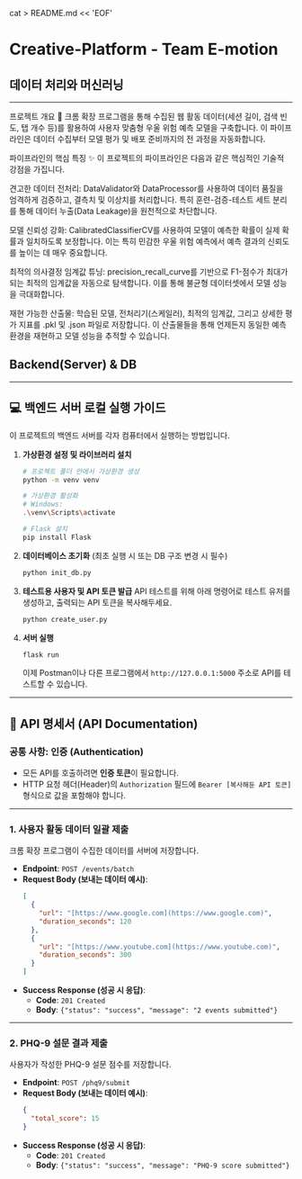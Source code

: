 cat > README.md << 'EOF'
# Creative-Platform - Team E-motion

## 데이터 처리와 머신러닝
---
프로젝트 개요 🎯
크롬 확장 프로그램을 통해 수집된 웹 활동 데이터(세션 길이, 검색 빈도, 탭 개수 등)를 활용하여 사용자 맞춤형 우울 위험 예측 모델을 구축합니다. 이 파이프라인은 데이터 수집부터 모델 평가 및 배포 준비까지의 전 과정을 자동화합니다.

파이프라인의 핵심 특징 ✨
이 프로젝트의 파이프라인은 다음과 같은 핵심적인 기술적 강점을 가집니다.

견고한 데이터 전처리: DataValidator와 DataProcessor를 사용하여 데이터 품질을 엄격하게 검증하고, 결측치 및 이상치를 처리합니다. 특히 훈련-검증-테스트 세트 분리를 통해 데이터 누출(Data Leakage)을 원천적으로 차단합니다.

모델 신뢰성 강화: CalibratedClassifierCV를 사용하여 모델이 예측한 확률이 실제 확률과 일치하도록 보정합니다. 이는 특히 민감한 우울 위험 예측에서 예측 결과의 신뢰도를 높이는 데 매우 중요합니다.

최적의 의사결정 임계값 튜닝: precision_recall_curve를 기반으로 F1-점수가 최대가 되는 최적의 임계값을 자동으로 탐색합니다. 이를 통해 불균형 데이터셋에서 모델 성능을 극대화합니다.

재현 가능한 산출물: 학습된 모델, 전처리기(스케일러), 최적의 임계값, 그리고 상세한 평가 지표를 .pkl 및 .json 파일로 저장합니다. 이 산출물들을 통해 언제든지 동일한 예측 환경을 재현하고 모델 성능을 추적할 수 있습니다.


## Backend(Server) & DB
---

## 💻 백엔드 서버 로컬 실행 가이드

이 프로젝트의 백엔드 서버를 각자 컴퓨터에서 실행하는 방법입니다.

1.  **가상환경 설정 및 라이브러리 설치**
    ```bash
    # 프로젝트 폴더 안에서 가상환경 생성
    python -m venv venv

    # 가상환경 활성화
    # Windows:
    .\venv\Scripts\activate
    
    # Flask 설치
    pip install Flask
    ```

2.  **데이터베이스 초기화**
    (최초 실행 시 또는 DB 구조 변경 시 필수)
    ```bash
    python init_db.py
    ```

3.  **테스트용 사용자 및 API 토큰 발급**
    API 테스트를 위해 아래 명령어로 테스트 유저를 생성하고, 출력되는 API 토큰을 복사해두세요.
    ```bash
    python create_user.py
    ```

4.  **서버 실행**
    ```bash
    flask run
    ```
    이제 Postman이나 다른 프로그램에서 `http://127.0.0.1:5000` 주소로 API를 테스트할 수 있습니다.

---

## 📖 API 명세서 (API Documentation)

### 공통 사항: 인증 (Authentication)

* 모든 API를 호출하려면 **인증 토큰**이 필요합니다.
* HTTP 요청 헤더(Header)의 `Authorization` 필드에 `Bearer [복사해둔 API 토큰]` 형식으로 값을 포함해야 합니다.

---

### 1. 사용자 활동 데이터 일괄 제출

크롬 확장 프로그램이 수집한 데이터를 서버에 저장합니다.

* **Endpoint**: `POST /events/batch`
* **Request Body (보내는 데이터 예시)**:
    ```json
    [
      {
        "url": "[https://www.google.com](https://www.google.com)",
        "duration_seconds": 120
      },
      {
        "url": "[https://www.youtube.com](https://www.youtube.com)",
        "duration_seconds": 300
      }
    ]
    ```
* **Success Response (성공 시 응답)**:
    * **Code**: `201 Created`
    * **Body**: `{"status": "success", "message": "2 events submitted"}`

---

### 2. PHQ-9 설문 결과 제출

사용자가 작성한 PHQ-9 설문 점수를 저장합니다.

* **Endpoint**: `POST /phq9/submit`
* **Request Body (보내는 데이터 예시)**:
    ```json
    {
      "total_score": 15
    }
    ```
* **Success Response (성공 시 응답)**:
    * **Code**: `201 Created`
    * **Body**: `{"status": "success", "message": "PHQ-9 score submitted"}`


